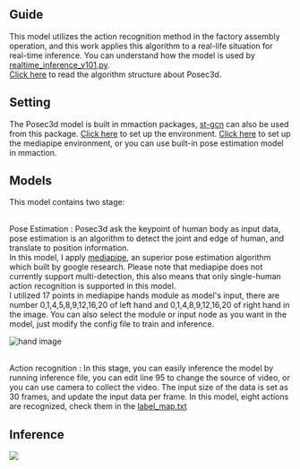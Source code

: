 ## Guide

This model utilizes the action recognition method in the factory assembly operation, and this work applies this algorithm to a real-life situation for real-time inference. You can understand how the model is used by [realtime_inference_v101.py](https://github.com/nianjingfeng/Posec3d_inference/blob/master/realtime_inference_v101.py).<br>[Click here](https://openaccess.thecvf.com/content/CVPR2022/papers/Duan_Revisiting_Skeleton-Based_Action_Recognition_CVPR_2022_paper.pdf) to read the algorithm structure about Posec3d.

Setting
---
The Posec3d model is built in mmaction packages, [st-gcn](https://arxiv.org/pdf/1801.07455.pdf) can also be used from this package. [Click here](https://github.com/open-mmlab/mmaction2#installation) to set up the environment.
[Click here](https://google.github.io/mediapipe/getting_started/python.html) to set up the mediapipe environment, or you can use built-in pose estimation model in mmaction.

Models
---
This model contains two stage:

<br>Pose Estimation : Posec3d ask the keypoint of human body as input data, pose estimation is an algorithm to detect the joint and edge of human, and translate to position information. <br>In this model, I apply [mediapipe](https://google.github.io/mediapipe/), an superior pose estimation algorithm which built by google research. Please note that mediapipe does not currently support multi-detection, this also means that only single-human action recognition is supported in this model. <br>I utilized 17 points in mediapipe hands module as model's input, there are number 0,1,4,5,8,9,12,16,20 of left hand and 0,1,4,8,9,12,16,20 of right hand in the image. You can also select the module or input node as you want in the model, just modify the config file to train and inference.

![hand image](https://mediapipe.dev/images/mobile/hand_landmarks.png)

<br>Action recognition : In this stage, you can easily inference the model by running inference file, you can edit line 95 to change the source of video, or you can use camera to collect the video. The input size of the data is set as 30 frames, and update the input data per frame. In this model, eight actions are recognized, check them in the [label_map.txt](https://github.com/nianjingfeng/Posec3d_inference/blob/master/label_map.txt)


Inference
---
![](https://github.com/nianjingfeng/Posec3d_inference/blob/master/inference_video.gif)

